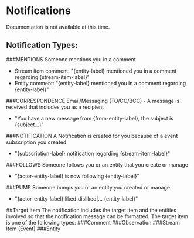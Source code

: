 # Notifications
Documentation is not available at this time.

## Notification Types:
###MENTIONS
Someone mentions you in a comment

- Stream item comment: "{entity-label} mentioned you in a comment regarding {stream-item-label}"
- Entity comment: "{entity-label} mentioned you in a comment regarding {entity-label}" 

###CORRESPONDENCE 
Email/Messaging (TO/CC/BCC) - A message is received that includes you as a recipient

- "You have a new message from {from-entity-label}, the subject is {subject...}"

###NOTIFICATION
A Notification is created for you because of a event subscription you created

 - "{subscription-label} notification regarding {stream-item-label}"
 
###FOLLOWS
Someone follows you or an entity that you create or manage

 - "{actor-entity-label} is now following {entity-label}"
 
###PUMP
Someone bumps you or an entity you created or manage
 
 - "{actor-entity-label} liked|disliked|... {entity-label}"

##Target Item
The notification includes the target item and the entities involved so that the notification message can be formatted.
The target item is one of the following types:
###Comment
###Observation
###Stream Item (Event)
###Entity
